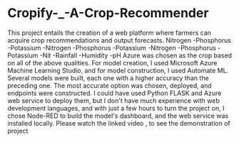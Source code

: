 # Cropify-_-A-Crop-Recommender
This project entails the creation of a web platform where farmers can acquire crop recommendations and output forecasts.
Nitrogen -Phosphorus -Potassium -Nitrogen -Phosphorus -Potassium -Nitrogen -Phosphorus -Potassium -Nit -Rainfall -Humidity -pH Azure was chosen as the crop based on all of the above qualities. For model creation, I used Microsoft Azure Machine Learning Studio, and for model construction, I used Automate ML. Several models were built, each one with a higher accuracy than the preceding one. The most accurate option was chosen, deployed, and endpoints were constructed.
I could have used Python FLASK and Azure web service to deploy them, but I don't have much experience with web development languages, and with just a few hours to turn the project on, I chose Node-RED to build the model's dashboard, and the web service was installed locally. Please watch the linked video , to see the demonstration of project
